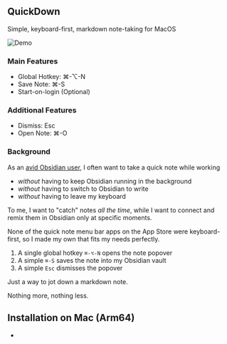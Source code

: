 ## QuickDown

Simple, keyboard-first, markdown note-taking for MacOS

![Demo](https://github.com/akaalias/quickdown/blob/main/demo.gif?raw=true)
 
### Main Features
- Global Hotkey: ⌘-⌥-N
- Save Note: ⌘-S
- Start-on-login (Optional)

### Additional Features
- Dismiss: Esc
- Open Note: ⌘-O

### Background

As an [avid Obsidian user](https://publish.obsidian.md/alexisrondeau), I often want to take a quick note while working 
- _without_ having to keep Obsidian running in the background
- _without_ having to switch to Obsidian to write
- _without_ having to leave my keyboard

To me, I want to "catch" notes _all the time_, while I want to connect and remix them in Obsidian only at specific moments. 

None of the quick note menu bar apps on the App Store were keyboard-first, so I made my own that fits my needs perfectly.

1. A single global hotkey `⌘-⌥-N` opens the note popover
2. A simple `⌘-S` saves the note into my Obsidian vault
3. A simple `Esc` dismisses the popover

Just a way to jot down a markdown note.

Nothing more, nothing less. 

## Installation on Mac (Arm64)
- 
